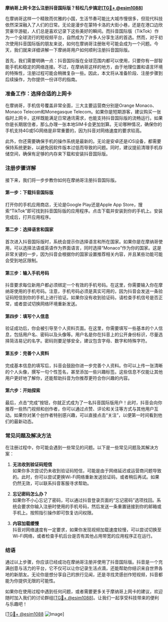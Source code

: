 **摩纳哥上网卡怎么注册抖音国际版？轻松几步搞定[[TG💪+ @esim1088](https://t.me/s/esim1088)]**

在摩纳哥这样一个精致而优雅的小国，生活节奏可能比大城市慢很多，但现代科技依然深深融入了人们的日常。无论是漫步在蒙特卡洛的大街小巷，还是在港口边欣赏豪华游艇，人们总是喜欢记录下这些美好的瞬间。而抖音国际版（TikTok）作为一个全球流行的短视频平台，自然成为了许多人分享生活的首选。然而，对于初次使用抖音国际版的朋友来说，如何在摩纳哥注册账号可能会成为一个问题。今天，我们就来详细讲解一下摩纳哥用户如何顺利注册抖音国际版。

首先，我们需要明确一点：抖音国际版在全球范围内都可以使用，只要你有一部智能手机和稳定的网络连接。不过，在摩纳哥这样的地方，由于地理位置和语言环境的特殊性，注册过程可能会稍微复杂一些。因此，本文将从准备阶段、注册步骤到后续操作，为你提供一份详尽的指南。

### **准备工作：选择合适的上网卡**
在摩纳哥，手机信号覆盖非常全面，三大主要运营商分别是Orange Monaco、Monaco Telecom和Monegasque Telecom。如果你是短期游客，建议购买一张临时上网卡，这样既能满足日常通讯需求，也能支持抖音国际版的流畅运行。如果你是长期居住者，那么办理一张本地SIM卡会更加划算。无论哪种情况，确保你的手机支持4G或5G网络是非常重要的，因为抖音对网络速度的要求较高。

此外，你还需要确保手机的操作系统是最新的。无论是安卓还是iOS设备，都需要保持系统更新，以避免因软件版本过低而导致的问题。同时，建议提前清理手机存储空间，确保有足够的内存来下载和安装抖音国际版。

### **注册步骤详解**
接下来，我们将一步步教你如何在摩纳哥注册抖音国际版。

#### **第一步：下载抖音国际版**
打开你的手机应用商店，无论是Google Play还是Apple App Store，搜索“TikTok”即可找到抖音国际版的应用程序。点击下载并安装到你的手机上。安装完成后，打开应用程序。

#### **第二步：选择语言和国家**
首次进入抖音国际版时，系统会提示你选择语言和所在国家。如果你是在摩纳哥使用，可以选择法语或英语作为界面语言，同时选择“Monaco”作为你的国家。这是非常关键的一步，因为抖音会根据你的国家设置推荐相关内容，并且某些功能可能会受到地区限制。

#### **第三步：输入手机号码**
抖音要求每位新用户都必须绑定一个有效的手机号码。在这里，你需要输入你在摩纳哥使用的手机号码。注意，手机号码必须是真实可用的，因为抖音会发送一条验证码短信到你的手机上进行验证。如果你没有收到验证码，请检查手机信号是否正常，或者尝试切换网络环境重新发送。

#### **第四步：填写个人信息**
验证成功后，你会被引导至个人资料页面。在这里，你需要填写一些基本的个人信息，包括用户名、密码以及头像等。用户名是你在抖音上的公开身份标识，尽量选择简洁易记的名字。密码则要足够安全，建议包含字母、数字和特殊字符。

#### **第五步：完善个人资料**
完成基本信息的填写后，抖音会鼓励你进一步完善个人资料。你可以上传一张清晰的个人头像，撰写一句个性签名，甚至添加一些兴趣标签。这些信息不仅能让其他用户更好地了解你，还能帮助抖音为你推荐更符合你兴趣的内容。

#### **第六步：开始探索**
最后，点击“完成”按钮，你就正式成为了一名抖音国际版用户！此时，抖音会向你推荐一些热门视频和创作者，你可以通过点赞、评论和关注等方式与其他用户互动。如果你对某个创作者特别感兴趣，可以直接点击“关注”，以便第一时间看到他们的最新动态。

### **常见问题及解决方法**
在注册过程中，你可能会遇到一些常见的问题。以下是一些常见问题及其解决方案：

1. **无法收到验证码短信**  
   如果你多次尝试仍未收到验证码短信，可能是由于网络延迟或运营商问题导致的。此时，你可以尝试更换Wi-Fi网络重新发送验证码，或者稍后再试。如果仍然无效，可以联系抖音客服寻求帮助。

2. **忘记密码怎么办？**  
   如果你不小心忘记了密码，可以通过抖音登录页面的“忘记密码”选项找回。系统会要求你输入注册时使用的手机号码，然后发送一条重置链接到你的邮箱或手机上。按照指引操作即可恢复访问权限。

3. **内容加载缓慢**  
   抖音对网络速度有一定要求，如果你发现视频加载速度较慢，可以尝试切换至Wi-Fi网络，或者检查手机后台是否有其他占用带宽的应用程序正在运行。

### **结语**
通过以上步骤，你应该已经成功在摩纳哥注册并使用了抖音国际版。抖音是一个充满创意与活力的平台，它不仅可以让你记录生活点滴，还能帮助你结识来自世界各地的新朋友。无论你是想分享自己的旅行见闻，还是寻找灵感创作短视频，抖音都能为你提供无限的可能性。

如果你在使用过程中遇到任何问题，或者需要更多关于摩纳哥上网卡的建议，欢迎随时加入我们的讨论群组[[TG💪+ @esim1088](https://t.me/s/esim1088)]。让我们一起享受科技带来的便利与乐趣吧！

[[TG💪+ @esim1088](https://t.me/s/esim1088) ![Image](https://i.postimg.cc/4NQfJmqS/Snipaste-2025-05-13-00-14-12.png)]